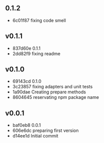 
## 0.1.2
* 6c01f87 fixing code smell
## v0.1.1
* 837d60e 0.1.1
* 2dd82f9 fixing readme
## v0.1.0
* 69143cd 0.1.0
* 3c23857 fixing adapters and unit tests
* 1a90dae Creating prepare methods
* 8604645 reservating npm package name
## v0.0.1
* baf0eb8 0.0.1
* 606e6dc preparing first version
* d14ee1d Initial commit
